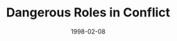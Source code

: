 ---
layout: message
category: message
series: "The Jagged Edge"
title: "Dangerous Roles in Conflict"
date: 1998-02-08
message_id: 455
---